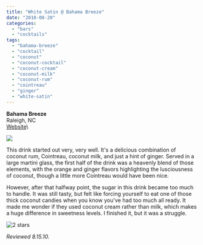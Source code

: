 ```yaml
---
title: "White Satin @ Bahama Breeze"
date: "2010-08-20"
categories: 
  - "bars"
  - "cocktails"
tags: 
  - "bahama-breeze"
  - "cocktail"
  - "coconut"
  - "coconut-cocktail"
  - "coconut-cream"
  - "coconut-milk"
  - "coconut-rum"
  - "cointreau"
  - "ginger"
  - "white-satin"
---
```


**Bahama Breeze**\
Raleigh, NC\
[Website](http://www.bahamabreeze.com/)\

![](https://thegourmez-wpmedia.s3.amazonaws.com/2024/07/whitesatin.jpg)

This drink started out very, very well. It's a delicious combination of coconut rum, Cointreau, coconut milk, and just a hint of ginger. Served in a large martini glass, the first half of the drink was a heavenly blend of those elements, with the orange and ginger flavors highlighting the lusciousness of coconut, though a little more Cointreau would have been nice.

However, after that halfway point, the sugar in this drink became too much to handle. It was still tasty, but felt like forcing yourself to eat one of those thick coconut candies when you know you've had too much all ready. It made me wonder if they used coconut cream rather than milk, which makes a huge difference in sweetness levels. I finished it, but it was a struggle.

![2 stars](http://s3.amazonaws.com/thegourmez-wpmedia/2009/02/rating_chicken11.gif "rating_chicken11")

_Reviewed 8.15.10._

